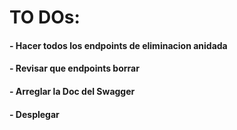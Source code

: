 
# TO DOs:



#### - Hacer todos los endpoints de eliminacion anidada 

#### - Revisar que endpoints borrar 

#### - Arreglar la Doc del Swagger

#### - Desplegar